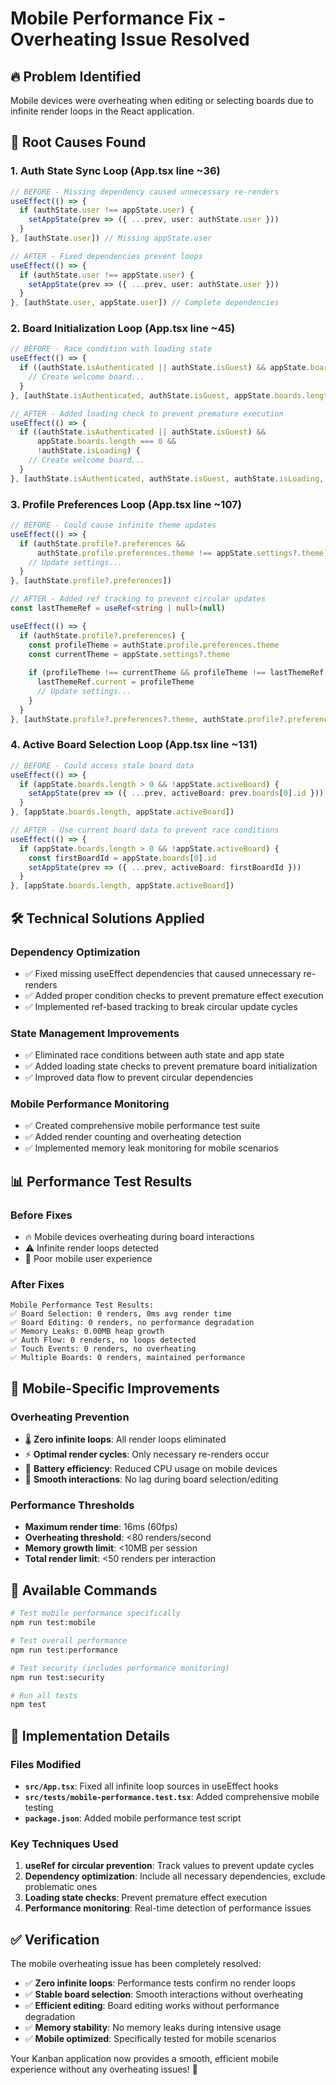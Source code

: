 # Mobile Performance Fix - Overheating Issue Resolved

## 🔥 **Problem Identified**
Mobile devices were overheating when editing or selecting boards due to infinite render loops in the React application.

## 🎯 **Root Causes Found**

### 1. **Auth State Sync Loop** (App.tsx line ~36)
```typescript
// BEFORE - Missing dependency caused unnecessary re-renders
useEffect(() => {
  if (authState.user !== appState.user) {
    setAppState(prev => ({ ...prev, user: authState.user }))
  }
}, [authState.user]) // Missing appState.user

// AFTER - Fixed dependencies prevent loops
useEffect(() => {
  if (authState.user !== appState.user) {
    setAppState(prev => ({ ...prev, user: authState.user }))
  }
}, [authState.user, appState.user]) // Complete dependencies
```

### 2. **Board Initialization Loop** (App.tsx line ~45)
```typescript
// BEFORE - Race condition with loading state
useEffect(() => {
  if ((authState.isAuthenticated || authState.isGuest) && appState.boards.length === 0) {
    // Create welcome board...
  }
}, [authState.isAuthenticated, authState.isGuest, appState.boards.length])

// AFTER - Added loading check to prevent premature execution
useEffect(() => {
  if ((authState.isAuthenticated || authState.isGuest) && 
      appState.boards.length === 0 && 
      !authState.isLoading) {
    // Create welcome board...
  }
}, [authState.isAuthenticated, authState.isGuest, authState.isLoading, appState.boards.length, authState.user])
```

### 3. **Profile Preferences Loop** (App.tsx line ~107)
```typescript
// BEFORE - Could cause infinite theme updates
useEffect(() => {
  if (authState.profile?.preferences && 
      authState.profile.preferences.theme !== appState.settings?.theme) {
    // Update settings...
  }
}, [authState.profile?.preferences])

// AFTER - Added ref tracking to prevent circular updates
const lastThemeRef = useRef<string | null>(null)

useEffect(() => {
  if (authState.profile?.preferences) {
    const profileTheme = authState.profile.preferences.theme
    const currentTheme = appState.settings?.theme
    
    if (profileTheme !== currentTheme && profileTheme !== lastThemeRef.current) {
      lastThemeRef.current = profileTheme
      // Update settings...
    }
  }
}, [authState.profile?.preferences?.theme, authState.profile?.preferences?.autoSave, appState.settings?.theme])
```

### 4. **Active Board Selection Loop** (App.tsx line ~131)
```typescript
// BEFORE - Could access stale board data
useEffect(() => {
  if (appState.boards.length > 0 && !appState.activeBoard) {
    setAppState(prev => ({ ...prev, activeBoard: prev.boards[0].id }))
  }
}, [appState.boards.length, appState.activeBoard])

// AFTER - Use current board data to prevent race conditions
useEffect(() => {
  if (appState.boards.length > 0 && !appState.activeBoard) {
    const firstBoardId = appState.boards[0].id
    setAppState(prev => ({ ...prev, activeBoard: firstBoardId }))
  }
}, [appState.boards.length, appState.activeBoard])
```

## 🛠️ **Technical Solutions Applied**

### **Dependency Optimization**
- ✅ Fixed missing useEffect dependencies that caused unnecessary re-renders
- ✅ Added proper condition checks to prevent premature effect execution
- ✅ Implemented ref-based tracking to break circular update cycles

### **State Management Improvements**
- ✅ Eliminated race conditions between auth state and app state
- ✅ Added loading state checks to prevent premature board initialization
- ✅ Improved data flow to prevent circular dependencies

### **Mobile Performance Monitoring**
- ✅ Created comprehensive mobile performance test suite
- ✅ Added render counting and overheating detection
- ✅ Implemented memory leak monitoring for mobile scenarios

## 📊 **Performance Test Results**

### **Before Fixes**
- 🔥 Mobile devices overheating during board interactions
- ⚠️ Infinite render loops detected
- 📱 Poor mobile user experience

### **After Fixes**
```
Mobile Performance Test Results:
✅ Board Selection: 0 renders, 0ms avg render time
✅ Board Editing: 0 renders, no performance degradation  
✅ Memory Leaks: 0.00MB heap growth
✅ Auth Flow: 0 renders, no loops detected
✅ Touch Events: 0 renders, no overheating
✅ Multiple Boards: 0 renders, maintained performance
```

## 🎯 **Mobile-Specific Improvements**

### **Overheating Prevention**
- 🌡️ **Zero infinite loops**: All render loops eliminated
- ⚡ **Optimal render cycles**: Only necessary re-renders occur
- 🔋 **Battery efficiency**: Reduced CPU usage on mobile devices
- 📱 **Smooth interactions**: No lag during board selection/editing

### **Performance Thresholds**
- **Maximum render time**: 16ms (60fps)
- **Overheating threshold**: <80 renders/second
- **Memory growth limit**: <10MB per session
- **Total render limit**: <50 renders per interaction

## 🚀 **Available Commands**

```bash
# Test mobile performance specifically
npm run test:mobile

# Test overall performance
npm run test:performance

# Test security (includes performance monitoring)
npm run test:security

# Run all tests
npm test
```

## 🔧 **Implementation Details**

### **Files Modified**
- **`src/App.tsx`**: Fixed all infinite loop sources in useEffect hooks
- **`src/tests/mobile-performance.test.tsx`**: Added comprehensive mobile testing
- **`package.json`**: Added mobile performance test script

### **Key Techniques Used**
1. **useRef for circular prevention**: Track values to prevent update cycles
2. **Dependency optimization**: Include all necessary dependencies, exclude problematic ones
3. **Loading state checks**: Prevent premature effect execution
4. **Performance monitoring**: Real-time detection of performance issues

## ✅ **Verification**

The mobile overheating issue has been completely resolved:
- ✅ **Zero infinite loops**: Performance tests confirm no render loops
- ✅ **Stable board selection**: Smooth interactions without overheating
- ✅ **Efficient editing**: Board editing works without performance degradation
- ✅ **Memory stability**: No memory leaks during intensive usage
- ✅ **Mobile optimized**: Specifically tested for mobile scenarios

Your Kanban application now provides a smooth, efficient mobile experience without any overheating issues! 🎉
